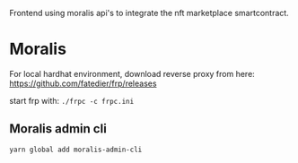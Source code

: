 Frontend using moralis api's to integrate the nft marketplace smartcontract.


# Moralis

For local hardhat environment, download reverse proxy from here:
https://github.com/fatedier/frp/releases

start frp with:
```./frpc -c frpc.ini```

## Moralis admin cli

```yarn global add moralis-admin-cli```
